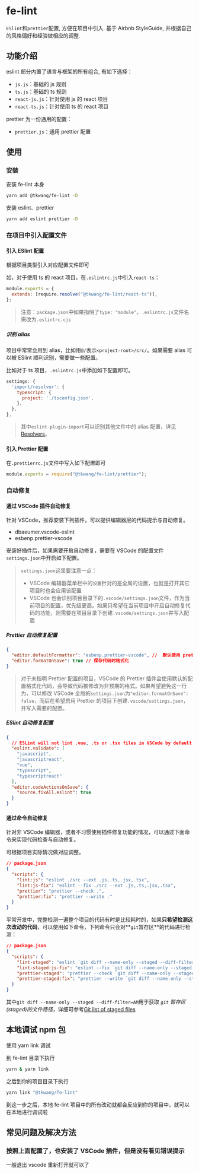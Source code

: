 # fe-lint

`ESlint`和`prettier`配置, 方便在项目中引入.
基于 Airbnb StyleGuide, 并根据自己的风格偏好和经验做相应的调整.

## 功能介绍

eslint 部分内置了语言与框架的所有组合, 有如下选择：

- `js.js`：基础的 js 规则
- `ts.js`：基础的 ts 规则
- `react-js.js`：针对使用 js 的 react 项目
- `react-ts.js`：针对使用 ts 的 react 项目

prettier 为一份通用的配置：

- `prettier.js`：通用 prettier 配置

## 使用

### 安装

安装 fe-lint 本身

```bash
yarn add @tkwang/fe-lint -D
```

安装 eslint、prettier

```bash
yarn add eslint prettier -D
```

### 在项目中引入配置文件

#### 引入 ESlint 配置

根据项目类型引入对应配置文件即可

如，对于使用 ts 的 react 项目，在`.eslintrc.js`中引入`react-ts`：

```js
module.exports = {
  extends: [require.resolve("@tkwang/fe-lint/react-ts")],
};
```

> 注意：`package.json`中如果指明了`type: "module"`，`.eslintrc.js`文件名需改为`.eslintrc.cjs`

##### 识别 alias

项目中常常会用到 alias，比如用`@/`表示`<project-root>/src/`。如果需要 alias 可以被 ESlint 顺利识别，需要做一些配置。

比如对于 ts 项目，`.eslintrc.js`中添加如下配置即可。

```js
settings: {
  'import/resolver': {
    typescript: {
      project: './tsconfig.json',
    },
  },
},
```

> 其中`eslint-plugin-import`可以识别其他文件中的 alias 配置，详见[Resolvers](https://github.com/benmosher/eslint-plugin-import/wiki/Resolvers)。

#### 引入 Prettier 配置

在`.prettierrc.js`文件中写入如下配置即可

```js
module.exports = require("@tkwang/fe-lint/prettier");
```

### 自动修复

#### 通过 VSCode 插件自动修复

针对 VSCode，推荐安装下列插件，可以提供编辑器层的代码提示与自动修复。

- dbaeumer.vscode-eslint
- esbenp.prettier-vscode

安装好插件后，如果需要开启自动修复，需要在 VSCode 的配置文件`settings.json`中开启如下配置。

> `settings.json`这里要注意一点：
>
> - VSCode 编辑器菜单栏中的`设置`针对的是全局的设置，也就是打开其它项目时也会应用该配置
> - VSCode 也会识别项目目录下的`.vscode/settings.json`文件，作为当前项目的配置，优先级更高。如果只希望在当前项目中开启自动修复代码的功能，则需要在项目目录下创建`.vscode/settings.json`并写入配置

##### Prettier 自动修复配置

```json
{
  "editor.defaultFormatter": "esbenp.prettier-vscode", //  默认使用 prettier 作为格式化工具
  "editor.formatOnSave": true // 保存代码时格式化
}
```

> 对于未指明 Prettier 配置的项目，VSCode 的 Prettier 插件会使用默认的配置格式化代码，会导致代码被修改为非预期的格式。如果希望避免这一行为，可以修改 VSCode 全局的`settings.json`为`"editor.formatOnSave": false`，而后在希望启用 Prettier 的项目下创建`.vscode/settings.json`，并写入需要的配置。

##### ESlint 自动修复配置

```json
{
  // ESLint will not lint .vue, .ts or .tsx files in VSCode by default
  "eslint.validate": [
    "javascript",
    "javascriptreact",
    "vue",
    "typescript",
    "typescriptreact"
  ],
  "editor.codeActionsOnSave": {
    "source.fixAll.eslint": true
  }
}
```

#### 通过命令自动修复

针对非 VSCode 编辑器，或者不习惯使用插件修复功能的情况，可以通过下面命令来实现代码检查与自动修复。

可根据项目实际情况做对应调整。

```json
// package.json
{
  "scripts": {
    "lint:js": "eslint ./src --ext .js,.ts,.jsx,.tsx",
    "lint:js-fix": "eslint --fix ./src --ext .js,.ts,.jsx,.tsx",
    "prettier": "prettier --check .",
    "prettier:fix": "prettier --write ."
  }
}
```

平常开发中，完整检测一遍整个项目的代码有时是比较耗时的，如果**只希望检测这次改动的代码**，可以使用如下命令，下列命令只会对**`git`暂存区**的代码进行检测：

```json
// package.json
{
  "scripts": {
    "lint-staged": "eslint `git diff --name-only --staged --diff-filter=AM`",
    "lint-staged:js-fix": "eslint --fix `git diff --name-only --staged --diff-filter=AM`",
    "prettier-staged": "prettier --check `git diff --name-only --staged --diff-filter=AM`",
    "prettier-staged:fix": "prettier --write `git diff --name-only --staged --diff-filter=AM`"
  }
}
```

其中`git diff --name-only --staged --diff-filter=AM`用于获取 _`git` 暂存区(staged)的文件路径_，详细可参考[Git list of staged files](https://stackoverflow.com/a/33610683/19547174)

## 本地调试 npm 包

使用 yarn link 调试

到 fe-lint 目录下执行

```bash
yarn & yarn link
```

之后到你的项目目录下执行

```bash
yarn link "@tkwang/fe-lint"
```

到这一步之后，本地 fe-lint 项目中的所有改动就都会反应到你的项目中，就可以在本地进行调试啦

## 常见问题及解决方法

### 按照上面配置了，也安装了 VSCode 插件，但是没有看见错误提示

一般退出 vscode 重新打开就可以了
